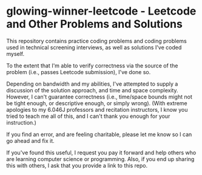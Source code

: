 # glowing-winner-leetcode - Leetcode and Other Problems and Solutions

This repository contains practice coding problems and coding problems used
in technical screening interviews, as well as solutions I've coded myself.

To the extent that I'm able to verify correctness via the source of the 
problem (i.e., passes Leetcode submission), I've done so.

Depending on bandwidth and my abilities, I've attempted to supply a
discussion of the solution approach, and time and space complexity.
However, I can't guarantee correctness (i.e., time/space bounds might not
be tight enough, or descriptive enough, or simply wrong). (With extreme
apologies to my 6.046J professors and recitation instructors, I know you
tried to teach me all of this, and I can't thank you enough for your
instruction.)

If you find an error, and are feeling charitable, please let me know so
I can go ahead and fix it.

If you've found this useful, I request you pay it forward and help others
who are learning computer science or programming. Also, if you end up
sharing this with others, I ask that you provide a link to this repo.

